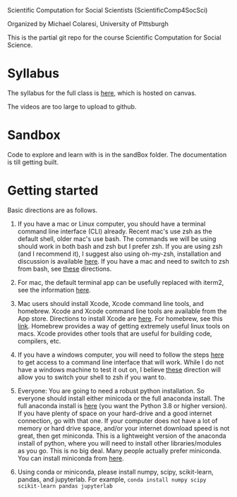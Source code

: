 Scientific Computation for Social Scientists (ScientificComp4SocSci)

Organized by Michael Colaresi, University of Pittsburgh

This is the partial git repo for the course Scientific Computation for Social Science. 

# Syllabus

The syllabus for the full class is [here](ScientificComputation4SocialScience.pdf), which is hosted on canvas.

The videos are too large to upload to github.

# Sandbox

Code to explore and learn with is in the sandBox folder. The documentation is till getting built.

# Getting started

Basic directions are as follows.

1. If you have a mac or Linux computer, you should have a terminal command line interface (CLI) already. 
Recent mac's use zsh as the default shell, older mac's use bash.
The commands we will be using should work in both bash and zsh but I prefer zsh. 
If you are using zsh (and I recommend it), I suggest also using oh-my-zsh, installation and discussion is available [here](https://ohmyz.sh}).
If you have a mac and need to switch to zsh from bash, see [these](http://zpalexander.com/switching-to-zsh/) directions.

2. For mac, the default terminal app can be usefully replaced with iterm2, see the information [here](https://iterm2.com).

3. Mac users should install Xcode, Xcode command line tools, and homebrew. Xcode and Xcode command line tools are available from the App store. Directions to install Xcode are [here](https://apps.apple.com/us/app/xcode/). For homebrew, see this [link](https://brew.sh). Homebrew provides a way of getting extremely useful linux tools on macs. Xcode provides other tools that are useful for building code, compilers, etc.   

4. If you have a windows computer, you will need to follow the steps [here](https://docs.microsoft.com/en-us/windows/wsl/install-win10) to get access to a command line interface that will work.
While I do not have a windows machine to test it out on, I believe [these](https://blog.joaograssi.com/windows-subsystem-for-linux-with-oh-my-zsh-conemu/) direction will allow you to switch your shell to zsh if you want to.

5. Everyone: You are going to need a robust python installation.
So everyone should install either minicoda or the full anaconda install.
The full anaconda install is [here](https://www.anaconda.com/products/individual) (you want the Python 3.8 or higher version).
If you have plenty of space on your hard-drive and a good internet connection, go with that one.
If your computer does not have a lot of memory or hard drive space, and/or your internet download speed is not great, then get miniconda.
This is a lightweight version of the anaconda install of python, where you will need to install other libraries/modules as you go. This is no big deal. Many people actually prefer miniconda. You can install miniconda from [here](https://docs.conda.io/en/latest/miniconda.html).

6. Using conda or miniconda, please install numpy, scipy, scikit-learn, pandas, and jupyterlab.
For example, `conda install numpy scipy scikit-learn pandas jupyterlab` 

